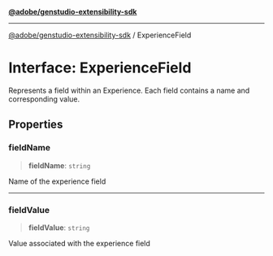 [**@adobe/genstudio-extensibility-sdk**](../README.md)

***

[@adobe/genstudio-extensibility-sdk](../globals.md) / ExperienceField

# Interface: ExperienceField

Represents a field within an Experience.
Each field contains a name and corresponding value.

## Properties

### fieldName

> **fieldName**: `string`

Name of the experience field

***

### fieldValue

> **fieldValue**: `string`

Value associated with the experience field
